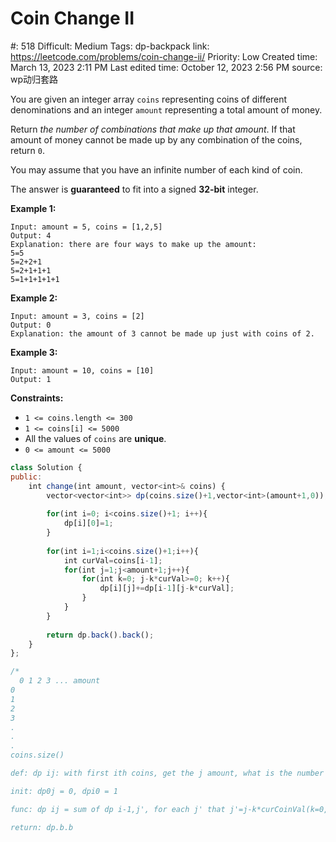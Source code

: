 # Coin Change II

#: 518
Difficult: Medium
Tags: dp-backpack
link: https://leetcode.com/problems/coin-change-ii/
Priority: Low
Created time: March 13, 2023 2:11 PM
Last edited time: October 12, 2023 2:56 PM
source: wp动归套路

You are given an integer array `coins` representing coins of different denominations and an integer `amount` representing a total amount of money.

Return *the number of combinations that make up that amount*. If that amount of money cannot be made up by any combination of the coins, return `0`.

You may assume that you have an infinite number of each kind of coin.

The answer is **guaranteed** to fit into a signed **32-bit** integer.

**Example 1:**

```
Input: amount = 5, coins = [1,2,5]
Output: 4
Explanation: there are four ways to make up the amount:
5=5
5=2+2+1
5=2+1+1+1
5=1+1+1+1+1

```

**Example 2:**

```
Input: amount = 3, coins = [2]
Output: 0
Explanation: the amount of 3 cannot be made up just with coins of 2.

```

**Example 3:**

```
Input: amount = 10, coins = [10]
Output: 1

```

**Constraints:**

- `1 <= coins.length <= 300`
- `1 <= coins[i] <= 5000`
- All the values of `coins` are **unique**.
- `0 <= amount <= 5000`

```jsx
class Solution {
public:
    int change(int amount, vector<int>& coins) {
        vector<vector<int>> dp(coins.size()+1,vector<int>(amount+1,0));
        
        for(int i=0; i<coins.size()+1; i++){
            dp[i][0]=1;
        }
        
        for(int i=1;i<coins.size()+1;i++){
            int curVal=coins[i-1];
            for(int j=1;j<amount+1;j++){
                for(int k=0; j-k*curVal>=0; k++){
                    dp[i][j]+=dp[i-1][j-k*curVal];
                } 
            }
        }
        
        return dp.back().back();
    }
};

/*
  0 1 2 3 ... amount
0
1
2
3
.
.
.
coins.size()

def: dp ij: with first ith coins, get the j amount, what is the number of combination to make up the j amount

init: dp0j = 0, dpi0 = 1

func: dp ij = sum of dp i-1,j', for each j' that j'=j-k*curCoinVal(k=0,1,2,3,... till the last positive)

return: dp.b.b
```